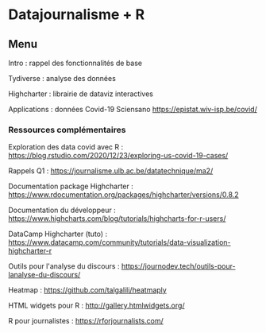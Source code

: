# Datajournalisme + R 

## Menu

Intro : rappel des fonctionnalités de base

Tydiverse : analyse des données

Highcharter : librairie de dataviz interactives

Applications : données Covid-19 Sciensano https://epistat.wiv-isp.be/covid/

### Ressources complémentaires

Exploration des data covid avec R : https://blog.rstudio.com/2020/12/23/exploring-us-covid-19-cases/

Rappels Q1 : https://journalisme.ulb.ac.be/datatechnique/ma2/

Documentation package Highcharter : https://www.rdocumentation.org/packages/highcharter/versions/0.8.2

Documentation du développeur : https://www.highcharts.com/blog/tutorials/highcharts-for-r-users/

DataCamp Highcharter (tuto) : https://www.datacamp.com/community/tutorials/data-visualization-highcharter-r

Outils pour l'analyse du discours : https://journodev.tech/outils-pour-lanalyse-du-discours/

Heatmap : https://github.com/talgalili/heatmaply

HTML widgets pour R : http://gallery.htmlwidgets.org/

R pour journalistes : https://rforjournalists.com/
